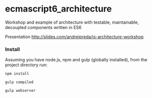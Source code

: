 # ecmascript6_architecture
Workshop and example of architecture with testable, maintainable, decoupled components written in ES6

Presentation http://slides.com/andreipreda/js-architecture-workshop

### Install

Assuming you have node.js, npm and gulp (globally installed), from the project directory run:


```npm install```

```gulp compiled```

```gulp webserver```
